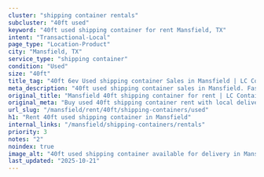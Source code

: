 ```yaml
---
cluster: "shipping container rentals"
subcluster: "40ft used"
keyword: "40ft used shipping container for rent Mansfield, TX"
intent: "Transactional-Local"
page_type: "Location-Product"
city: "Mansfield, TX"
service_type: "shipping container"
condition: "Used"
size: "40ft"
title_tag: "40ft 6ev Used shipping container Sales in Mansfield | LC Container"
meta_description: "40ft used shipping container sales in Mansfield. Fast delivery, competitive pricing. Serving shipping containers area. Quote ID: FCQ. Call (214) 524-4168 for your free quote today."
original_title: "Mansfield 40ft shipping container for rent | LC Container"
original_meta: "Buy used 40ft shipping container rent with local delivery in Mansfield, TX. LC Container — local Since 2003. Request a fast quote today."
url_slug: "/mansfield/rent/40ft/shipping-containers/used"
h1: "Rent 40ft used shipping container in Mansfield"
internal_links: "/mansfield/shipping-containers/rentals"
priority: 3
notes: "2"
noindex: true
image_alt: "40ft used shipping container available for delivery in Mansfield"
last_updated: "2025-10-21"
---
```


<!-- TODO: Add unique city/inventory copy, images, and internal links here. -->
